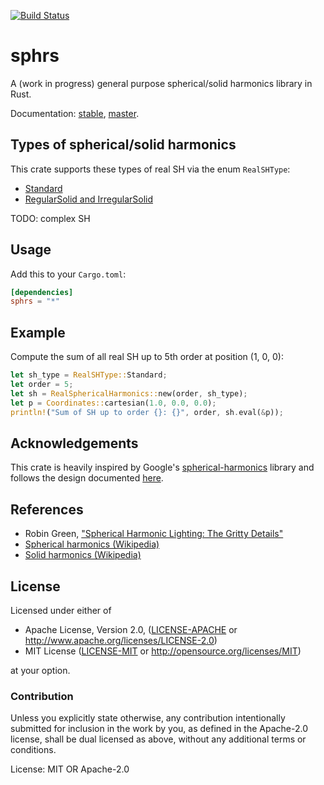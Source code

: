 [![Build Status](https://travis-ci.org/argmin-rs/sphrs.svg?branch=master)](https://travis-ci.org/argmin-rs/sphrs)

# sphrs

A (work in progress) general purpose spherical/solid harmonics library in Rust.

Documentation: [stable](https://doc.rs/sphrs/latest/sphrs),
[master](https://argmin-rs.github.io/sphrs/sphrs/).

## Types of spherical/solid harmonics

This crate supports these types of real SH via the enum `RealSHType`:

* [Standard](https://en.wikipedia.org/wiki/Spherical_harmonics)
* [RegularSolid and IrregularSolid](https://en.wikipedia.org/wiki/Solid_harmonics)

TODO: complex SH

## Usage

Add this to your `Cargo.toml`:

```toml
[dependencies]
sphrs = "*"
```

## Example

Compute the sum of all real SH up to 5th order at position (1, 0, 0):

```rust
let sh_type = RealSHType::Standard;
let order = 5;
let sh = RealSphericalHarmonics::new(order, sh_type);
let p = Coordinates::cartesian(1.0, 0.0, 0.0);
println!("Sum of SH up to order {}: {}", order, sh.eval(&p));
```

## Acknowledgements

This crate is heavily inspired by Google's
[spherical-harmonics](https://github.com/google/spherical-harmonics) library and follows the
design documented
[here](https://pdfs.semanticscholar.org/83d9/28031e78f15d9813061b53d25a4e0274c751.pdf).

## References

* Robin Green, ["Spherical Harmonic Lighting: The Gritty Details"](http://silviojemma.com/public/papers/lighting/spherical-harmonic-lighting.pdf)
* [Spherical harmonics (Wikipedia)](https://en.wikipedia.org/wiki/Spherical_harmonics)
* [Solid harmonics (Wikipedia)](https://en.wikipedia.org/wiki/Spherical_harmonics)

## License

Licensed under either of

  * Apache License, Version 2.0,
    ([LICENSE-APACHE](https://github.com/argmin-rs/argmin/blob/master/LICENSE-APACHE) or
    http://www.apache.org/licenses/LICENSE-2.0)
  * MIT License ([LICENSE-MIT](https://github.com/argmin-rs/argmin/blob/master/LICENSE-MIT) or
    http://opensource.org/licenses/MIT)

at your option.


### Contribution

Unless you explicitly state otherwise, any contribution intentionally submitted for inclusion
in the work by you, as defined in the Apache-2.0 license, shall be dual licensed as above,
without any additional terms or conditions.

License: MIT OR Apache-2.0
